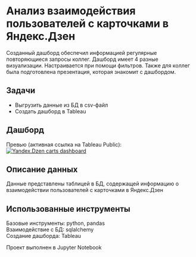 # Анализ взаимодействия пользователей с карточками в Яндекс.Дзен
Созданный дашборд обеспечил информацией регулярные повторяющиеся запросы коллег. Дашборд имеет 4 разные визуализации. Настраивается при помощи фильтров. Также для коллег была подготовлена презентация, которая знакомит с дашбордом.

## Задачи
- Выгрузить данные из БД в csv-файл
- Создать дашборд в Tableau

## Дашборд
Превью (активная ссылка на Tableau Public):  
[![Yandex.Dzen carts dashboard](/tableau.png "Yandex.Dzen carts dashboard")](https://public.tableau.com/app/profile/alex3587/viz/YandexDzenCarts/Sheet1?publish=yes)  

## Описание данных
Данные представлены таблицей в БД, содержащей информацию о взаимодействии пользователей с карточками в Яндекс.Дзен  

## Использованные инструменты
Базовые инструменты: python, pandas  
Взаимодействие с БД: sqlalchemy  
Создание дашборда: Tableau  

Проект выполнен в Jupyter Notebook
